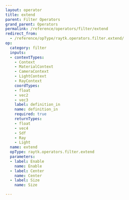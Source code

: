 ```yaml
---
layout: operator
title: extend
parent: Filter Operators
grand_parent: Operators
permalink: /reference/operators/filter/extend
redirect_from:
  - /reference/opType/raytk.operators.filter.extend/
op:
  category: filter
  inputs:
  - contextTypes:
    - Context
    - MaterialContext
    - CameraContext
    - LightContext
    - RayContext
    coordTypes:
    - float
    - vec2
    - vec3
    label: definition_in
    name: definition_in
    required: true
    returnTypes:
    - float
    - vec4
    - Sdf
    - Ray
    - Light
  name: extend
  opType: raytk.operators.filter.extend
  parameters:
  - label: Enable
    name: Enable
  - label: Center
    name: Center
  - label: Size
    name: Size

---
```

